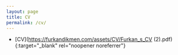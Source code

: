 ```yaml
---
layout: page
title: CV
permalink: /cv/
---
```


- [CV](https://furkandikmen.com/assets/CV/Furkan_s_CV (2).pdf){:target="_blank" rel="noopener noreferrer"}
